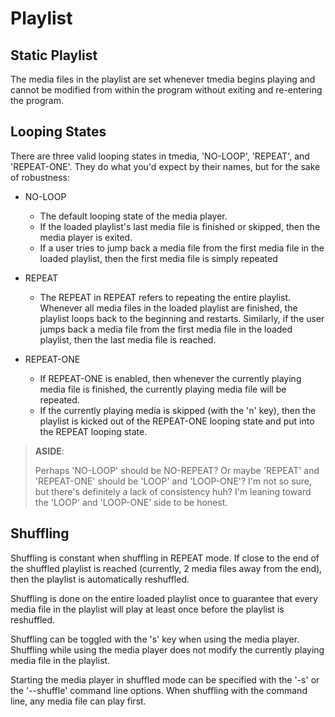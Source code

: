 # Playlist

## Static Playlist

The media files in the playlist are set whenever tmedia begins playing and
cannot be modified from within the program without exiting and re-entering the
program. 

## Looping States

There are three valid looping states in tmedia, 'NO-LOOP', 'REPEAT', and 
'REPEAT-ONE'. They do what you'd expect by their names, but for the
sake of robustness:

- NO-LOOP
  - The default looping state of the media player. 
  - If the loaded playlist's last media file is finished or skipped, then
    the media player is exited.
  - If a user tries to jump back a media file from the first media file in the
    loaded playlist, then the first media file is simply repeated 

- REPEAT
  - The REPEAT in REPEAT refers to repeating the entire playlist. Whenever all
    media files in the loaded playlist are finished, the playlist loops
    back to the beginning and restarts. Similarly, if the user jumps back a
    media file from the first media file in the loaded playlist, then the 
    last media file is reached.

- REPEAT-ONE
  - If REPEAT-ONE is enabled, then whenever the currently playing media file
    is finished, the currently playing media file will be repeated.
  - If the currently playing media is skipped (with the 'n' key), then the
    playlist is kicked out of the REPEAT-ONE looping state and put into the
    REPEAT looping state.  

> **ASIDE**:
>
> Perhaps 'NO-LOOP' should be NO-REPEAT? Or maybe 'REPEAT' and 'REPEAT-ONE'
> should be 'LOOP' and 'LOOP-ONE'? I'm not so sure, but there's definitely a
> lack of consistency huh? I'm leaning toward the 'LOOP' and 'LOOP-ONE' side to
> be honest.

## Shuffling

Shuffling is constant when shuffling in REPEAT mode. If close to the end of the
shuffled playlist is reached (currently, 2 media files away from the end),
then the playlist is automatically reshuffled.

Shuffling is done on the entire loaded playlist once to guarantee that every
media file in the playlist will play at least once before the playlist is
reshuffled.

Shuffling can be toggled with the 's' key when using the media player. Shuffling
while using the media player does not modify the currently playing media file
in the playlist.

Starting the media player in shuffled mode can be specified with the '-s' or
the '--shuffle' command line options. When shuffling with the command line, any
media file can play first.
